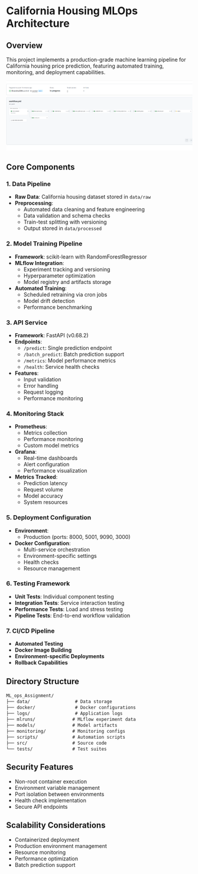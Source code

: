 # California Housing MLOps Architecture

## Overview
This project implements a production-grade machine learning pipeline for California housing price prediction, featuring automated training, monitoring, and deployment capabilities.

![Project Workflow](workflow.png)

## Core Components

### 1. Data Pipeline
- **Raw Data**: California housing dataset stored in `data/raw`
- **Preprocessing**: 
  - Automated data cleaning and feature engineering
  - Data validation and schema checks
  - Train-test splitting with versioning
  - Output stored in `data/processed`

### 2. Model Training Pipeline
- **Framework**: scikit-learn with RandomForestRegressor
- **MLflow Integration**:
  - Experiment tracking and versioning
  - Hyperparameter optimization
  - Model registry and artifacts storage
- **Automated Training**:
  - Scheduled retraining via cron jobs
  - Model drift detection
  - Performance benchmarking

### 3. API Service
- **Framework**: FastAPI (v0.68.2)
- **Endpoints**:
  - `/predict`: Single prediction endpoint
  - `/batch_predict`: Batch prediction support
  - `/metrics`: Model performance metrics
  - `/health`: Service health checks
- **Features**:
  - Input validation
  - Error handling
  - Request logging
  - Performance monitoring

### 4. Monitoring Stack
- **Prometheus**:
  - Metrics collection
  - Performance monitoring
  - Custom model metrics
- **Grafana**:
  - Real-time dashboards
  - Alert configuration
  - Performance visualization
- **Metrics Tracked**:
  - Prediction latency
  - Request volume
  - Model accuracy
  - System resources

### 5. Deployment Configuration
- **Environment**:
  - Production (ports: 8000, 5001, 9090, 3000)
- **Docker Configuration**:
  - Multi-service orchestration
  - Environment-specific settings
  - Health checks
  - Resource management

### 6. Testing Framework
- **Unit Tests**: Individual component testing
- **Integration Tests**: Service interaction testing
- **Performance Tests**: Load and stress testing
- **Pipeline Tests**: End-to-end workflow validation

### 7. CI/CD Pipeline
- **Automated Testing**
- **Docker Image Building**
- **Environment-specific Deployments**
- **Rollback Capabilities**

## Directory Structure
```
ML_ops_Assignment/
├── data/                 # Data storage
├── docker/               # Docker configurations
├── logs/                 # Application logs
├── mlruns/              # MLflow experiment data
├── models/              # Model artifacts
├── monitoring/          # Monitoring configs
├── scripts/             # Automation scripts
├── src/                 # Source code
└── tests/               # Test suites
```

## Security Features
- Non-root container execution
- Environment variable management
- Port isolation between environments
- Health check implementation
- Secure API endpoints

## Scalability Considerations
- Containerized deployment
- Production environment management
- Resource monitoring
- Performance optimization
- Batch prediction support
